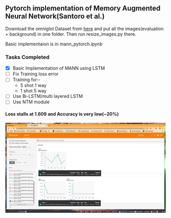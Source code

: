 ## Pytorch implementation of Memory Augmented Neural Network(Santoro et al.)

Download the omniglot Dataset from [here](https://github.com/brendenlake/omniglot) and put all the images(evaluation + background) in one folder. Then run resize_images.py there. 

Basic implementaion is in mann_pytorch.ipynb 

### Tasks Completed
- [x] Basic Implementation of MANN using LSTM
- [ ] Fix Training loss error
- [ ] Training for:-
    - 5 shot 1 way
    - 1 shot 5 way
- [ ] Use Bi-LSTM/multi layered LSTM
- [ ] Use NTM module

#### Loss stalls at 1.609 and Accuracy is very low(~20%)
![Tensorboard](tensorboard.png)
